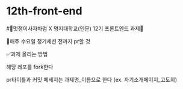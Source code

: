 # 12th-front-end
#🦁멋쟁이사자차럼 X 명지대학교(인문) 12기 프론트엔드 과제🦁


📄매주 수요일 정기세션 전까지 pr할 것


✅과제 올리는 방법

해당 레포를 fork한다

pr타이틀과 커밋 메세지는 과제명_이름으로 한다 (ex. 자기소개페이지_고도희)

